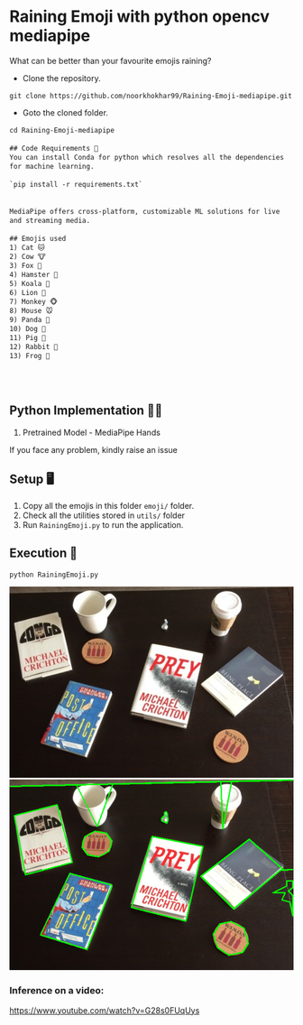 # Raining Emoji  with python opencv mediapipe


What can be better than your favourite emojis raining?



- Clone the repository.
```
git clone https://github.com/noorkhokhar99/Raining-Emoji-mediapipe.git
```
- Goto the cloned folder.
```
cd Raining-Emoji-mediapipe

## Code Requirements 🦄
You can install Conda for python which resolves all the dependencies for machine learning.

`pip install -r requirements.txt`


MediaPipe offers cross-platform, customizable ML solutions for live and streaming media.

## Emojis used
1) Cat 🐱
2) Cow 🐮
3) Fox 🦊
4) Hamster 🐹
5) Koala 🐨
6) Lion 🦁
7) Monkey 🐵
8) Mouse 🐭
9) Panda 🐼
10) Dog 🐶
11) Pig 🐷
12) Rabbit 🐰
13) Frog 🐸


        
```

## Python  Implementation 👨‍🔬

1) Pretrained Model - MediaPipe Hands 

If you face any problem, kindly raise an issue

## Setup 🖥️

1) Copy all the emojis in this folder `emoji/` folder.
2) Check all the utilities stored in `utils/` folder
3) Run `RainingEmoji.py` to run the application.


## Execution 🐉

```
python RainingEmoji.py
```

<p align="center">
<img src="https://github.com/noorkhokhar99/ImageSegmentation/blob/main/input.jpg">


<img src="https://github.com/noorkhokhar99/ImageSegmentation/blob/main/output.png">

</p>






### Inference on a video:
https://www.youtube.com/watch?v=G28s0FUqUys







